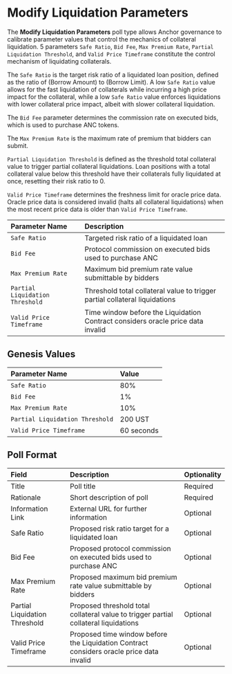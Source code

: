 # Modify Liquidation Parameters

The **Modify Liquidation Parameters** poll type allows Anchor governance to calibrate parameter values that control the mechanics of collateral liquidation. 5 parameters `Safe Ratio`, `Bid Fee`, `Max Premium Rate`, `Partial Liquidation Threshold`, and `Valid Price Timeframe` constitute the control mechanism of liquidating collaterals.

The `Safe Ratio` is the target risk ratio of a liquidated loan position, defined as the ratio of \(Borrow Amount\) to \(Borrow Limit\). A low `Safe Ratio` value allows for the fast liquidation of collaterals while incurring a high price impact for the collateral, while a low `Safe Ratio` value enforces liquidations with lower collateral price impact, albeit with slower collateral liquidation.

The `Bid Fee` parameter determines the commission rate on executed bids, which is used to purchase ANC tokens.

The `Max Premium Rate` is the maximum rate of premium that bidders can submit. 

`Partial Liquidation Threshold` is defined as the threshold total collateral value to trigger partial collateral liquidations. Loan positions with a total collateral value below this threshold have their collaterals fully liquidated at once, resetting their risk ratio to 0.

`Valid Price Timeframe` determines the freshness limit for oracle price data. Oracle price data is considered invalid \(halts all collateral liquidations\) when the most recent price data is older than `Valid Price Timeframe`.

| Parameter Name | Description |
| :--- | :--- |
| `Safe Ratio` | Targeted risk ratio of a liquidated loan |
| `Bid Fee` | Protocol commission on executed bids used to purchase ANC |
| `Max Premium Rate` | Maximum bid premium rate value submittable by bidders |
| `Partial Liquidation Threshold` | Threshold total collateral value to trigger partial collateral liquidations |
| `Valid Price Timeframe` | Time window before the Liquidation Contract considers oracle price data invalid |

## Genesis Values

| Parameter Name | Value |
| :--- | :--- |
| `Safe Ratio` | 80% |
| `Bid Fee` | 1% |
| `Max Premium Rate` | 10% |
| `Partial Liquidation Threshold` | 200 UST |
| `Valid Price Timeframe` | 60 seconds |

## Poll Format

| Field | Description | Optionality |
| :--- | :--- | :--- |
| Title | Poll title | Required |
| Rationale | Short description of poll | Required |
| Information Link | External URL for further information | Optional |
| Safe Ratio | Proposed risk ratio target for a liquidated loan | Optional |
| Bid Fee | Proposed protocol commission on executed bids used to purchase ANC | Optional |
| Max Premium Rate | Proposed maximum bid premium rate value submittable by bidders | Optional |
| Partial Liquidation Threshold | Proposed threshold total collateral value to trigger partial collateral liquidations | Optional |
| Valid Price Timeframe | Proposed time window before the Liquidation Contract considers oracle price data invalid | Optional |

